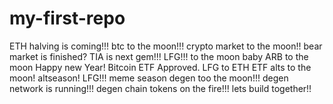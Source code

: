 # my-first-repo
ETH
halving is coming!!!
btc to the moon!!!
crypto market to the moon!!
bear market is finished?
TIA is next gem!!!
LFG!!!
to the moon baby
ARB to the moon
Happy new Year!
Bitcoin ETF Approved.
LFG to ETH ETF
alts to the moon!
altseason!
LFG!!!
meme season
degen too the moon!!!
degen network is running!!!
degen chain tokens on the fire!!!
lets build together!!
